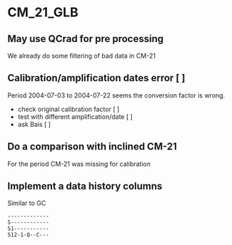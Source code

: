 
# CM_21_GLB

## May use QCrad for pre processing

We already do some filtering of bad data in CM-21

## Calibration/amplification dates error [ ]

Period 2004-07-03 to 2004-07-22 seems the conversion factor is wrong.

- check original calibration factor [ ]
- test with different amplification/date [ ]
- ask Bais [ ]


    
## Do a comparison with inclined CM-21 

For the period CM-21 was missing for calibration


## Implement a data history columns 

Similar to GC

```
-------------
S------------
S1-----------
S12-1-Q--C---
```


